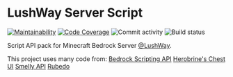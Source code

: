 # LushWay Server Script

[![Maintainability](https://qlty.sh/badges/406d6c42-444a-43c5-bea0-c1ac87594803/maintainability.svg)](https://qlty.sh/gh/LushWay/projects/Scripts)
[![Code Coverage](https://qlty.sh/badges/406d6c42-444a-43c5-bea0-c1ac87594803/test_coverage.svg)](https://qlty.sh/gh/LushWay/projects/Scripts)
![Commit activity](https://img.shields.io/github/commit-activity/m/LushWay/Scripts)
![Build status](https://img.shields.io/github/actions/workflow/status/LushWay/Scripts/cd-scripts.yml)

Script API pack for Minecraft Bedrock Server [@LushWay](https://github.com/LushWay).

This project uses many code from:
[Bedrock Scripting API](https://discord.gg/wMSBmuBB)
[Herobrine's Chest UI](https://github.com/Herobrine643928/Chest-UI/)
[Smelly API](https://github.com/Smelly-API/Smelly-API)
[Rubedo](https://github.com/smell-of-curry/rubedo)
